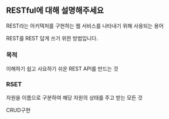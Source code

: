 ## RESTful에 대해 설명해주세요

REST라는 아키텍처를 구현하는 웹 서비스를 나타내기 위해 사용되는 용어

REST를 REST 답게 쓰기 위한 방법입니다.

### 목적
이해하기 쉽고 사요하기 쉬운 REST API를 만드는 것


### RSET
자원을 이름으로 구분하여 해당 자원의 상태를 주고 받는 모든 것

CRUD구현

